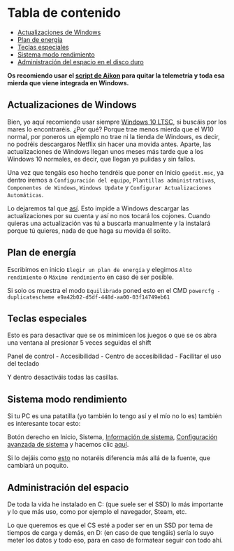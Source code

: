 # Tabla de contenido

- [Actualizaciones de Windows](#Actualizaciones-de-Windows)
- [Plan de energía](#Plan-de-energía)
- [Teclas especiales](#Teclas-especiales)
- [Sistema modo rendimiento](#Sistema-modo-rendimiento)
- [Administración del espacio en el disco duro](#Administración-del-espacio)

**Os recomiendo usar el [script de Aikon](https://github.com/aikoncwd/win10script) para quitar la telemetría y toda esa mierda que viene integrada en Windows.**



## Actualizaciones de Windows

Bien, yo aquí recomiendo usar siempre [Windows 10 LTSC](https://github.com/thinkii/PC/tree/master/W10%20LTSC), si buscáis por los mares lo encontraréis. ¿Por qué? Porque trae menos mierda que el W10 normal, por poneros un ejemplo no trae ni la tienda de Windows, es decir, no podréis descargaros Netflix sin hacer una movida antes. Aparte, las actualizaciones de Windows llegan unos meses más tarde que a los Windows 10 normales, es decir, que llegan ya pulidas y sin fallos.

Una vez que tengáis eso hecho tendréis que poner en Inicio `gpedit.msc`, ya dentro iremos a `Configuración del equipo`, `Plantillas administrativas`, `Componentes de Windows`, `Windows Update` y `Configurar Actualizaciones Automáticas`.

Lo dejaremos tal que [así](https://i.gyazo.com/1324903f09075658503a69c5f1ac28dd.png). Esto impide a Windows descargar las actualizaciones por su cuenta y así no nos tocará los cojones. Cuando quieras una actualización vas tú a buscarla manualmente y la instalará porque tú quieres, nada de que haga su movida él solito.

## Plan de energía

Escribimos en inicio `Elegir un plan de energía` y elegimos `Alto rendimiento` o `Máximo rendimiento` en caso de ser posible.

Si solo os muestra el modo `Equilibrado` poned esto en el CMD `powercfg -duplicatescheme e9a42b02-d5df-448d-aa00-03f14749eb61`

## Teclas especiales 

Esto es para desactivar que se os minimicen los juegos o que se os abra una ventana al presionar 5 veces seguidas el shift

Panel de control - Accesibilidad - Centro de accesibilidad - Facilitar el uso del teclado

Y dentro desactiváis todas las casillas.

## Sistema modo rendimiento

Si tu PC es una patatilla (yo también lo tengo así y el mío no lo es) también es interesante tocar esto:

Botón derecho en Inicio, Sistema, [Información de sistema](https://i.gyazo.com/c403d3ca6c8dc0136ba0ee8d9a1b8354.png), [Configuración avanzada de sistema](https://i.gyazo.com/dd7ae324fc2f1496fe954eb966272d18.png) y hacemos clic [aquí](https://i.gyazo.com/7b191eb486cac3b4370bafb6c4ebd2e7.png).

Si lo dejáis como [esto](https://i.gyazo.com/7573895f8ac530d7c3f45ccfc18238ac.png) no notaréis diferencia más allá de la fuente, que cambiará un poquito.

## Administración del espacio

De toda la vida he instalado en C: (que suele ser el SSD) lo más importante y lo que más uso, como por ejemplo el navegador, Steam, etc.

Lo que queremos es que el CS esté a poder ser en un SSD por tema de tiempos de carga y demás, en D: (en caso de que tengáis) sería lo suyo meter los datos y todo eso, para en caso de formatear seguir con todo ahí.
